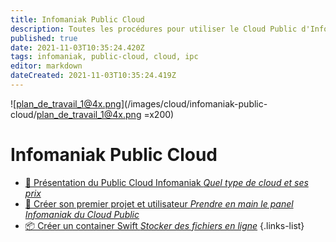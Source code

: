 ```yaml
---
title: Infomaniak Public Cloud
description: Toutes les procédures pour utiliser le Cloud Public d'Infomaniak !
published: true
date: 2021-11-03T10:35:24.420Z
tags: infomaniak, public-cloud, cloud, ipc
editor: markdown
dateCreated: 2021-11-03T10:35:24.419Z
---
```


![plan_de_travail_1@4x.png](/images/cloud/infomaniak-public-cloud/plan_de_travail_1@4x.png =x200)
# Infomaniak Public Cloud
 - [📑 Présentation du Public Cloud Infomaniak *Quel type de cloud et ses prix*](https://www.infomaniak.com/fr/hebergement/public-cloud)
 - [🏁 Créer son premier projet et utilisateur *Prendre en main le panel Infomaniak du Cloud Public*](/Cloud/IPC/Premier-Pas)
 - [📦 Créer un container Swift *Stocker des fichiers en ligne*](/Cloud/IPC/Container)
{.links-list}